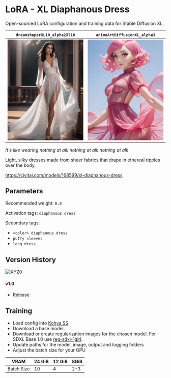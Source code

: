 # LoRA - XL Diaphanous Dress

Open-sourced LoRA configuration and training data for Stable Diffusion XL.

| `dreamshaperXL10_alpha2Xl10`                                  | `animeArtDiffusionXL_alpha3`                           |
|---------------------------------------------------------------|-----------------------------------------------|
| ![Realistic](1.0/dreamshaperXL10_alpha2Xl10-fc12dace6d03.png) | ![2D](1.0/animeArtDiffusionXL_alpha3-1b1eb4123d10.png) |

_It's like wearing nothing at all! nothing at all! nothing at all!_

Light, silky dresses made from sheer fabrics that drape in ethereal ripples over
the body.

https://civitai.com/models/168599/xl-diaphanous-dress

## Parameters

Recommended weight: `0.8`

Activation tags: `diaphanous dress`

Secondary tags:

* `<color> diaphanous dress`
* `puffy sleeves`
* `long dress`

## Version History

![XYZ0](1.0/xyz0.png)

#### v1.0

* Release

## Training

* Load config into [Kohya SS](https://github.com/bmaltais/kohya_ss)
* Download a base model.
* Download or create regularization images for the chosen model.
  For SDXL Base 1.0 use [reg-sdxl-1girl](https://github.com/n15g/reg-sdxl-1girl).
* Update paths for the model, image, output and logging folders
* Adjust the batch size for your GPU

| VRAM       | 24 GiB | 12 GiB | 8GiB |
|------------|--------|--------|------|
| Batch Size | 10     | 4      | 2-3  |
